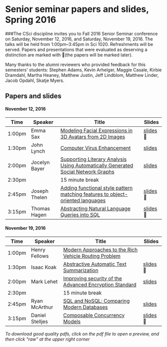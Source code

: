 # Senior seminar papers and slides, Spring 2016

###The CSci discipline invites you to Fall 2016 Senior Seminar conference on Saturday, November 12, 2016, and Saturday, November 19, 2016. The talks will be held from 1:00pm–3:45pm in Sci 1020. Refreshments will be served.
Papers and presentations that were evaluated as deserving a distinction are marked with 🌟(the papers will be marked later). 

Many thanks to the alumni reviewers who provided feedback for this semesters' students: Stephen Adams, Kevin Arhelger, Maggie Casale, Kirbie Dramdahl, Martha Heaney, Matthew Justin, Jeff Lindblom, Matthew Linder, Jacob Opdahl, Skatje Myers. 

## Papers and slides

#### November 12, 2016

| Time | Speaker  | Title       | Slides  |
| -----|----------|-------------|---------|
|1:00pm| Emma Sax | [Modeling Facial Expressions in 3D Avatars from 2D Images](Sax.pdf) | [slides](Saxslides.pdf) 🌟|
|1:30pm| John Lynch | [Computer Virus Enhancement](Lynch.pdf)  | [slides](Lynchslides.pdf) |
|2:00pm| Jocelyn Bayer | [Supporting Literary Analysis Using Automatically Generated Social Network Graphs](Bayer.pdf)| [slides](Bayerslides.pdf) | 
|2:30pm|  | 15 minute break 
|2:45pm| Joseph Thelen | [Adding functional style pattern matching features to object-oriented languages](Thelen.pdf) | [slides](Thelenslides.pdf) 🌟 | 
|3:15pm| Thomas Hagen | [Abstracting Natural Language Queries into SQL](Hagen.pdf) | [slides](Hagenslides.pdf)🌟 |

#### November 19, 2016
 
| Time | Speaker  | Title       | Slides  |
| -----|----------|-------------|---------|
|1:00pm| Henry Fellows | [Modern Approaches to the Rich Vehicle Routing Problem](Fellows.pdf) |  |
|1:30pm| Isaac Koak | [Abstractive Automatic Text Summarization](Koak.pdf) | [slides](Koakslides.pdf) 🌟 |
|2:00pm| Mark Lehet | [Improving security of the Advanced Encryption Standard](Lehet.pdf) | [slides](Lehetslides.pdf) | 
|2:30pm|  | 15 minute break 
|2:45pm| Ryan McArthur | [SQL and NoSQL: Comparing Modern Databases](McArthur.pdf) | [slides](McArthurslides.pdf) | 
|3:15pm| Daniel Stelljes | [Composable Concurrency Models](Stelljes.pdf) | [slides](Stelljesslides.pdf) 🌟 |

*To download good quality pdfs, click on the pdf file to open a preview, and then click "raw" at the upper right corner* 
